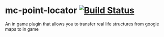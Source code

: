 # mc-point-locator [![Build Status](https://travis-ci.org/binaryoverload/mc-point-locator.svg?branch=master)](https://travis-ci.org/binaryoverload/mc-point-locator)
An in game plugin that allows you to transfer real life structures from google maps to in game
